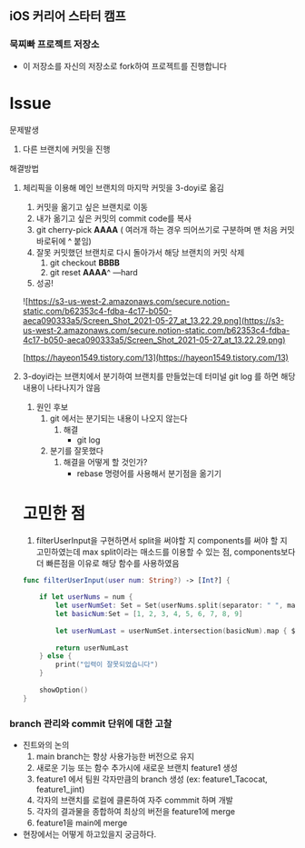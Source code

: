 ## iOS 커리어 스타터 캠프

### 묵찌빠 프로젝트 저장소

- 이 저장소를 자신의 저장소로 fork하여 프로젝트를 진행합니다


# Issue

문제발생

1. 다른 브랜치에 커밋을 진행

해결방법

1. 체리픽을 이용해 메인 브랜치의 마지막 커밋을 3-doyi로 옮김 
    1. 커밋을 옮기고 싶은 브랜치로 이동
    2. 내가 옮기고 싶은 커밋의 commit code를 복사
    3. git cherry-pick **AAAA** ( 여러개 하는 경우 띄어쓰기로 구분하며 맨 처음 커밋 바로뒤에 ^ 붙임)
    4. 잘못 커밋했던 브랜치로 다시 돌아가서 해당 브랜치의 커밋 삭제 
        1. git checkout **BBBB**
        2. git reset **AAAA**^ —hard
    5. 성공!

    ![https://s3-us-west-2.amazonaws.com/secure.notion-static.com/b62353c4-fdba-4c17-b050-aeca090333a5/Screen_Shot_2021-05-27_at_13.22.29.png](https://s3-us-west-2.amazonaws.com/secure.notion-static.com/b62353c4-fdba-4c17-b050-aeca090333a5/Screen_Shot_2021-05-27_at_13.22.29.png)

    [https://hayeon1549.tistory.com/13](https://hayeon1549.tistory.com/13)

2. 3-doyi라는 브랜치에서 분기하여 브랜치를 만들었는데 터미널 git log 를 하면 해당 내용이 나타나지가 않음
    1. 원인 후보 
        1. git 에서는 분기되는 내용이 나오지 않는다
            1. 해결
                - git log
        2.  분기를 잘못했다 
            1. 해결을 어떻게 할 것인가? 
                - rebase 명령어를 사용해서 분기점을 옮기기

    # 고민한 점

    1. filterUserInput을 구현하면서 split을 써야할 지 components를 써야 할 지 고민하였는데 max split이라는 매소드를 이용할 수 있는 점, components보다 더 빠른점을 이유로 해당 함수를 사용하였음 

    ```swift
    func filterUserInput(user num: String?) -> [Int?] {
        
        if let userNums = num {
            let userNumSet: Set = Set(userNums.split(separator: " ", maxSplits: 2).map { Int($0) })
            let basicNum:Set = [1, 2, 3, 4, 5, 6, 7, 8, 9]
            
            let userNumLast = userNumSet.intersection(basicNum).map { $0 }
            
            return userNumLast
        } else {
            print("입력이 잘못되었습니다")
        }
        
        showOption()
    }
    ```

### branch 관리와 commit 단위에 대한 고찰

- 진트와의 논의
    1. main branch는 항상 사용가능한 버전으로 유지
    2. 새로운 기능 또는 함수 추가시에 새로운 브랜치 feature1 생성
    3. feature1 에서 팀원 각자만큼의 branch 생성 (ex: feature1_Tacocat, feature1_jint)
    4. 각자의 브랜치를 로컬에 클론하여 자주 commmit 하며 개발
    5. 각자의 결과물을 종합하여 최상의 버전을 feature1에 merge
    6. feature1을 main에 merge
- 현장에서는 어떻게 하고있을지 궁금하다.
